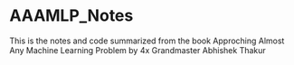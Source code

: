 # AAAMLP_Notes
This is the notes and code summarized from the book Approching Almost Any Machine Learning Problem by 4x Grandmaster Abhishek Thakur
